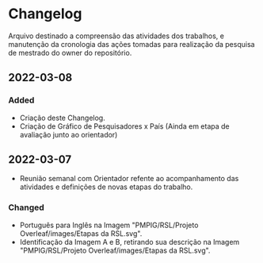 # Changelog
 Arquivo destinado a compreensão das atividades dos trabalhos, e manutenção da cronologia das ações tomadas para realização da pesquisa de mestrado do owner do repositório.
 
## 2022-03-08
### Added
- Criação deste Changelog.
- Criação de Gráfico de Pesquisadores x País (Ainda em etapa de avaliação junto ao orientador)
 
## 2022-03-07
- Reunião semanal com Orientador refente ao acompanhamento das atividades e definições de novas etapas do trabalho.
### Changed
- Português para Inglês na Imagem "PMPIG/RSL/Projeto Overleaf/images/Etapas da RSL.svg".
- Identificação da Imagem A e B, retirando sua descrição na Imagem "PMPIG/RSL/Projeto Overleaf/images/Etapas da RSL.svg".
